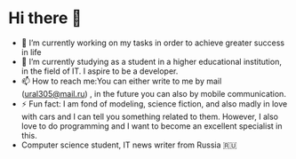 # Hi there 👋
- 🔭 I’m currently working on my tasks in order to achieve greater success in life
- 🌱 I’m currently studying as a student in a higher educational institution, in the field of IT. I aspire to be a developer.
- 📫 How to reach me:You can either write to me by mail (ural305@mail.ru) , in the future you can also by mobile communication.
- ⚡ Fun fact: I am fond of modeling, science fiction, and also madly in love with cars and I can tell you something related to them. However, I also love to do programming and I want to become an excellent specialist in this.
- Computer science student, IT news writer from Russia 🇷🇺
